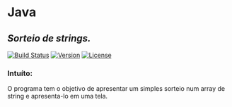 Java
====

_Sorteio de strings._
---

[![Build Status](https://img.shields.io/badge/build-success-green.svg)](https://travis-ci.org/)
[![Version](https://img.shields.io/badge/version-1.0.4-orange.svg)](https://travis-ci.org/)
[![License](https://img.shields.io/badge/license-MIT-red.svg)](https://travis-ci.org/)

### Intuíto:
O programa tem o objetivo de apresentar um simples sorteio num array de string e apresenta-lo em uma tela.
